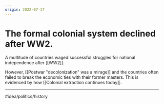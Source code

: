 ```yaml
---
origin: 2022-07-17
---
```

# The formal colonial system declined after WW2. 
A multitude of countries waged successful struggles for national independence after [[WW2]]. 

However, [[Postwar "decolonization" was a mirage]] and the countries often failed to break the economic ties with their former masters. This is evidenced by how [[Colonial extraction continues today]]. 

---
#idea/politics/history 